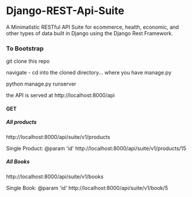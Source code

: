 # Django-REST-Api-Suite
A Minimalistic RESTful API Suite for ecommerce, health, economic, and other types of data built in Django using the Django Rest Framework.

### To Bootstrap
git clone this repo

navigate - cd into the cloned directory... where you have manage.py

python manage.py runserver

the API is served at http://localhost:8000/api

#### GET 

##### All products
http://localhost:8000/api/suite/v1/products

Single Product: @param 'id'
http://localhost:8000/api/suite/v1/products/15


##### All Books
http://localhost:8000/api/suite/v1/books

Single Book: @param 'id'
http://localhost:8000/api/suite/v1/book/5




